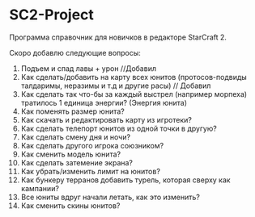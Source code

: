 # SC2-Project
Программа справочник для новичков в редакторе StarCraft 2.

Скоро добавлю следующие вопросы:
1) Подъем и спад лавы + урон //Добавил
2) Как сделать/добавить на карту всех юнитов (протосов-подвиды талдаримы, неразимы и т.д и другие расы) // Добавил
3) Как сделать так что-бы за каждый выстрел (например морпеха) тратилось 1 единица энергии? (Энергия юнита)
4) Как поменять размер юнита?
5) Как скачать и редактировать карту из игротеки?
6) Как сделать телепорт юнитов из одной точки в другую?
7) Как сделать смену дня и ночи?
8) Как сделать другого игрока союзником?
9) Как сменить модель юнита?
10) Как сделать затемение экрана?
11) Как убрать/изменить лимит на юнитов?
12) Как бункеру терранов добавить турель, которая сверху как кампании?
13) Все юниты вдруг начали летать, как это изменить?
14) Как сменить скины юнитов?
